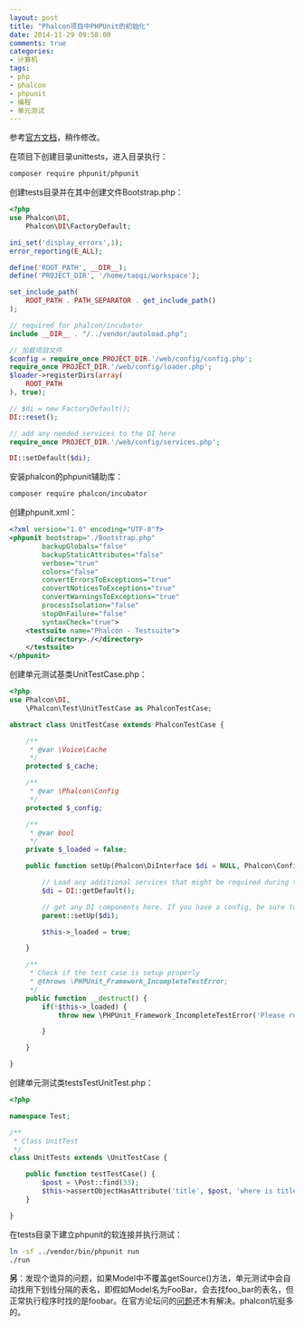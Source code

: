 ```yaml
---
layout: post
title: "Phalcon项目中PHPUnit的初始化"
date: 2014-11-29 09:58:00
comments: true
categories:
- 计算机
tags:
- php
- phalcon
- phpunit
- 编程
- 单元测试
---
```


参考[官方文档](http://docs.phalconphp.com/zh/latest/reference/unit-testing.html)，稍作修改。

在项目下创建目录unittests，进入目录执行：

```bash
composer require phpunit/phpunit
```

创建tests目录并在其中创建文件Bootstrap.php：

```php
<?php
use Phalcon\DI,
    Phalcon\DI\FactoryDefault;

ini_set('display_errors',1);
error_reporting(E_ALL);

define('ROOT_PATH', __DIR__);
define('PROJECT_DIR', '/home/taoqi/workspace');

set_include_path(
    ROOT_PATH . PATH_SEPARATOR . get_include_path()
);

// required for phalcon/incubator
include __DIR__ . "/../vendor/autoload.php";

// 加载项目文件
$config = require_once PROJECT_DIR.'/web/config/config.php';
require_once PROJECT_DIR.'/web/config/loader.php';
$loader->registerDirs(array(
    ROOT_PATH
), true);

// $di = new FactoryDefault();
DI::reset();

// add any needed services to the DI here
require_once PROJECT_DIR.'/web/config/services.php';

DI::setDefault($di);
```

安装phalcon的phpunit辅助库：

```bash
composer require phalcon/incubator
```

创建phpunit.xml：

```xml
<?xml version="1.0" encoding="UTF-8"?>
<phpunit bootstrap="./Bootstrap.php"
        backupGlobals="false"
        backupStaticAttributes="false"
        verbose="true"
        colors="false"
        convertErrorsToExceptions="true"
        convertNoticesToExceptions="true"
        convertWarningsToExceptions="true"
        processIsolation="false"
        stopOnFailure="false"
        syntaxCheck="true">
    <testsuite name="Phalcon - Testsuite">
        <directory>./</directory>
    </testsuite>
</phpunit>
```

创建单元测试基类UnitTestCase.php：

```php
<?php
use Phalcon\DI,
    \Phalcon\Test\UnitTestCase as PhalconTestCase;

abstract class UnitTestCase extends PhalconTestCase {

    /**
     * @var \Voice\Cache
     */
    protected $_cache;

    /**
     * @var \Phalcon\Config
     */
    protected $_config;

    /**
     * @var bool
     */
    private $_loaded = false;

    public function setUp(Phalcon\DiInterface $di = NULL, Phalcon\Config $config = NULL) {

        // Load any additional services that might be required during testing
        $di = DI::getDefault();

        // get any DI components here. If you have a config, be sure to pass it to the parent
        parent::setUp($di);

        $this->_loaded = true;

    }

    /**
     * Check if the test case is setup properly
     * @throws \PHPUnit_Framework_IncompleteTestError;
     */
    public function __destruct() {
        if(!$this->_loaded) {
            throw new \PHPUnit_Framework_IncompleteTestError('Please run parent::setUp().');

        }

    }

}
```

创建单元测试类testsTestUnitTest.php：

```php
<?php

namespace Test;

/**
 * Class UnitTest
 */
class UnitTests extends \UnitTestCase {

    public function testTestCase() {
        $post = \Post::find(33);
        $this->assertObjectHasAttribute('title', $post, 'where is title ?');
    }

}
```

在tests目录下建立phpunit的软连接并执行测试：

```bash
ln -sf ../vendor/bin/phpunit run
./run
```

**另**：发现个诡异的问题，如果Model中不覆盖getSource()方法，单元测试中会自动找用下划线分隔的表名，即假如Model名为FooBar，会去找foo_bar的表名，但正常执行程序时找的是foobar。在官方论坛问的[问题](http://forum.phalconphp.com/discussion/4078/whats-the-principle-when-phalcon-gets-the-table-name-of-a-model)还木有解决。phalcon坑挺多的。
